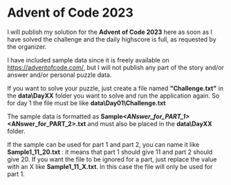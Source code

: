 # Advent of Code 2023

I will publish my solution for the **Advent of Code 2023** here as soon as I have solved the challenge and the daily highscore is full, as requested by the organizer.

I have included sample data since it is freely available on https://adventofcode.com/, but I will not publish any part of the story and/or answer and/or personal puzzle data.

If you want to solve your puzzle, just create a file named **"Challenge.txt"** in the **data\DayXX** folder you want to solve and run the application again. So for day 1 the file must be like **data\Day01\Challenge.txt**

The sample data is formatted as **Sample<NBR>_<ANswer_for_PART_1>_<ANswer_for_PART_2>.txt** and must also be placed in the **data\DayXX** folder. 

If the sample can be used for part 1 and part 2, you can name it like **Sample1_11_20.txt** : it means that part 1 should give 11 and part 2 should give 20.
If you want the file to be ignored for a part, just replace the value with an X like **Sample1_11_X.txt**. In this case the file will only be used for part 1.
